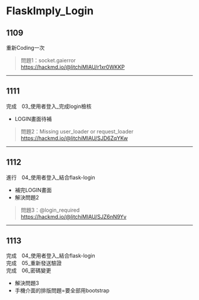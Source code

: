 # FlaskImply_Login
## 1109
重新Coding一次
>問題1：socket.gaierror  
https://hackmd.io/@litchiMIAU/r1xr0WKKP

---
## 1111
完成　03_使用者登入_完成login檢核  
- LOGIN畫面待補
>問題2：Missing user_loader or request_loader  
>https://hackmd.io/@litchiMIAU/SJD6ZqYKw

---
## 1112
進行　04_使用者登入_結合flask-login  
* 補完LOGIN畫面
* 解決問題2  
>問題3：@login_required  
>https://hackmd.io/@litchiMIAU/SJZ6nN9Yv

---
## 1113
完成　04_使用者登入_結合flask-login  
完成　05_重新發送驗證  
完成　06_密碼變更  
* 解決問題3
* 手機介面的排版問題=要全部用bootstrap
